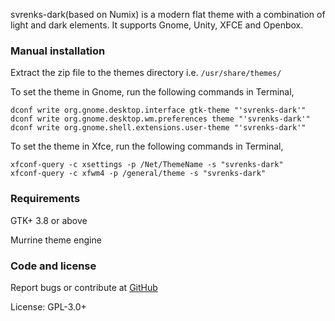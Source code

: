 svrenks-dark(based on Numix) is a modern flat theme with a combination of light and dark elements. It supports Gnome, Unity, XFCE and Openbox.

### Manual installation

Extract the zip file to the themes directory i.e. `/usr/share/themes/`

To set the theme in Gnome, run the following commands in Terminal,

```
dconf write org.gnome.desktop.interface gtk-theme "'svrenks-dark'"
dconf write org.gnome.desktop.wm.preferences theme "'svrenks-dark'"
dconf write org.gnome.shell.extensions.user-theme "'svrenks-dark'"
```

To set the theme in Xfce, run the following commands in Terminal,

```
xfconf-query -c xsettings -p /Net/ThemeName -s "svrenks-dark"
xfconf-query -c xfwm4 -p /general/theme -s "svrenks-dark"
```

### Requirements

GTK+ 3.8 or above

Murrine theme engine

### Code and license

Report bugs or contribute at [GitHub](https://github.com/lbrfabio/svrenks-dark)

License: GPL-3.0+
